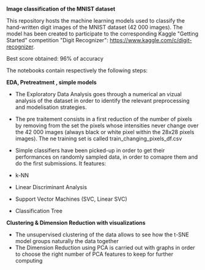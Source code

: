 **Image classification of the MNIST dataset**

This repository hosts the machine learning models used to classify the hand-written digit images of the MNIST dataset (42 000 images).
The model has been created to participate to the corresponding Kaggle "Getting Started" competition "Digit Recognizer": https://www.kaggle.com/c/digit-recognizer.

Best score obtained: 96% of accuracy


The notebooks contain respectively the following steps:

**EDA, Pretreatment , simple models**
- The Exploratory Data Analysis goes through a numerical an vizual analysis of the dataset in order to identify the relevant preprocessing and modelisation strategies.

- The pre traitement consists in a first reduction of the number of pixels by removing from the set the pixels whose intensities never change over the 42 000 images (always black or white pixel within the 28x28 pixels images). The ne training set is called train_changing_pixels_df.csv

- Simple classifiers have been picked-up in order to get their performances on randomly sampled data, in order to comapre them and do the first submissions. It features:
- k-NN
- Linear Discriminant Analysis
- Support Vector Machines (SVC, Linear SVC)
- Classification Tree



**Clustering & Dimension Reduction with visualizations**

- The unsupervised clustering of the data allows to see how the t-SNE model groups naturally the data together
- The Dimension Reduction using PCA is carried out with graphs in order to choose the right number of PCA features to keep for further computing